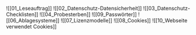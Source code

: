 ![[01_Leseauftrag]]
![[02_Datenschutz-Datensicherheit]]
![[03_Datenschutz-Checklisten]]
![[04_Probesterben]]
![[09_Passwörter]]
![[06_Ablagesysteme]]
![[07_Lizenzmodelle]]
![[08_Cookies]]
![[10_Webseite verwendet Cookies]]
